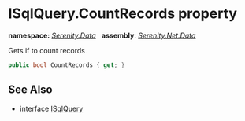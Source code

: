 # ISqlQuery.CountRecords property
**namespace:** *[Serenity.Data](../../README.md#serenity.data-namespace)*   **assembly**: *[Serenity.Net.Data](../../README.md)*

Gets if to count records

```csharp
public bool CountRecords { get; }
```

## See Also

* interface [ISqlQuery](../ISqlQuery.md)